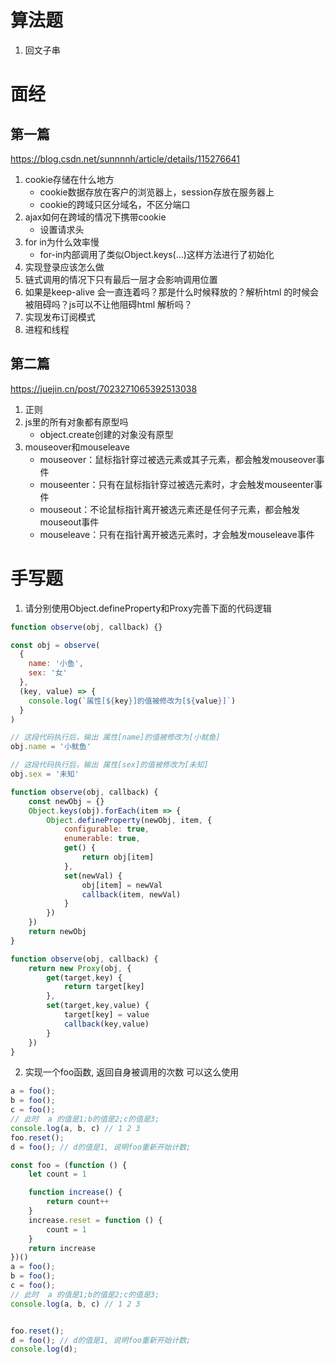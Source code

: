 # 算法题
1. 回文子串
# 面经
## 第一篇
https://blog.csdn.net/sunnnnh/article/details/115276641
1. cookie存储在什么地方
    - cookie数据存放在客户的浏览器上，session存放在服务器上
    - cookie的跨域只区分域名，不区分端口
2. ajax如何在跨域的情况下携带cookie
    - 设置请求头
3. for in为什么效率慢
    - for-in内部调用了类似Object.keys(...)这样方法进行了初始化
4. 实现登录应该怎么做
5. 链式调用的情况下只有最后一层才会影响调用位置
6. 如果是keep-alive 会一直连着吗？那是什么时候释放的？解析html 的时候会被阻碍吗？js可以不让他阻碍html 解析吗？
7. 实现发布订阅模式
8. 进程和线程

## 第二篇
https://juejin.cn/post/7023271065392513038
1. 正则
2. js里的所有对象都有原型吗
    - object.create创建的对象没有原型
3. mouseover和mouseleave
    - mouseover：鼠标指针穿过被选元素或其子元素，都会触发mouseover事件
    - mouseenter：只有在鼠标指针穿过被选元素时，才会触发mouseenter事件
    - mouseout：不论鼠标指针离开被选元素还是任何子元素，都会触发mouseout事件
    - mouseleave：只有在指针离开被选元素时，才会触发mouseleave事件
# 手写题
1. 请分别使用Object.defineProperty和Proxy完善下面的代码逻辑
```js
function observe(obj, callback) {}

const obj = observe(
  {
    name: '小鱼',
    sex: '女'
  },
  (key, value) => {
    console.log(`属性[${key}]的值被修改为[${value}]`)
  }
)

// 这段代码执行后，输出 属性[name]的值被修改为[小鱿鱼]
obj.name = '小鱿鱼'

// 这段代码执行后，输出 属性[sex]的值被修改为[未知]
obj.sex = '未知'
```
```js
function observe(obj, callback) {
    const newObj = {}
    Object.keys(obj).forEach(item => {
        Object.defineProperty(newObj, item, {
            configurable: true,
            enumerable: true,
            get() {
                return obj[item]
            },
            set(newVal) {
                obj[item] = newVal
                callback(item, newVal)
            }
        })
    })
    return newObj
}
```
```js
function observe(obj, callback) {
    return new Proxy(obj, {
        get(target,key) {
            return target[key]
        },
        set(target,key,value) {
            target[key] = value
            callback(key,value)
        }
    })
}
```
2. 实现一个foo函数, 返回自身被调用的次数 可以这么使用
```js
a = foo();
b = foo();
c = foo();
// 此时  a 的值是1;b的值是2;c的值是3;
console.log(a, b, c) // 1 2 3 
foo.reset();
d = foo(); // d的值是1, 说明foo重新开始计数;
```
```js
const foo = (function () {
    let count = 1

    function increase() {
        return count++
    }
    increase.reset = function () {
        count = 1
    }
    return increase
})()
a = foo();
b = foo();
c = foo();
// 此时  a 的值是1;b的值是2;c的值是3;
console.log(a, b, c) // 1 2 3


foo.reset();
d = foo(); // d的值是1, 说明foo重新开始计数;
console.log(d);
```